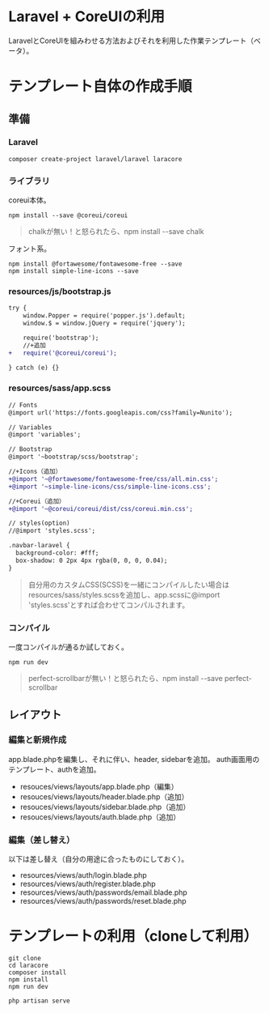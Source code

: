 # Laravel + CoreUIの利用

LaravelとCoreUIを組みわせる方法およびそれを利用した作業テンプレート（ベータ）。

# テンプレート自体の作成手順

## 準備

### Laravel

```
composer create-project laravel/laravel laracore
```

### ライブラリ

coreui本体。

```
npm install --save @coreui/coreui
```

>chalkが無い！と怒られたら、npm install --save chalk

フォント系。

```
npm install @fortawesome/fontawesome-free --save
npm install simple-line-icons --save
```

### resources/js/bootstrap.js

```diff
try {
    window.Popper = require('popper.js').default;
    window.$ = window.jQuery = require('jquery');

    require('bootstrap');
    //+追加
+   require('@coreui/coreui');

} catch (e) {}
```

### resources/sass/app.scss

```diff
// Fonts
@import url('https://fonts.googleapis.com/css?family=Nunito');

// Variables
@import 'variables';

// Bootstrap
@import '~bootstrap/scss/bootstrap';

//+Icons（追加）
+@import '~@fortawesome/fontawesome-free/css/all.min.css';
+@import '~simple-line-icons/css/simple-line-icons.css';

//+Coreui（追加）
+@import '~@coreui/coreui/dist/css/coreui.min.css';

// styles(option)
//@import 'styles.scss';

.navbar-laravel {
  background-color: #fff;
  box-shadow: 0 2px 4px rgba(0, 0, 0, 0.04);
}
```

>自分用のカスタムCSS(SCSS)を一緒にコンパイルしたい場合はresources/sass/styles.scssを追加し、app.scssに@import 'styles.scss'とすれば合わせてコンパルされます。

### コンパイル

一度コンパイルが通るか試しておく。

```
npm run dev
```

>perfect-scrollbarが無い！と怒られたら、npm install --save perfect-scrollbar

## レイアウト

### 編集と新規作成

app.blade.phpを編集し、それに伴い、header, sidebarを追加。
auth画面用のテンプレート、authを追加。

* resouces/views/layouts/app.blade.php（編集）
* resouces/views/layouts/header.blade.php（追加）
* resouces/views/layouts/sidebar.blade.php（追加）
* resouces/views/layouts/auth.blade.php（追加）

### 編集（差し替え）

以下は差し替え（自分の用途に合ったものにしておく）。

* resources/views/auth/login.blade.php
* resources/views/auth/register.blade.php
* resources/views/auth/passwords/email.blade.php
* resources/views/auth/passwords/reset.blade.php

# テンプレートの利用（cloneして利用）

```
git clone
cd laracore
composer install
npm install
npm run dev

php artisan serve
```


